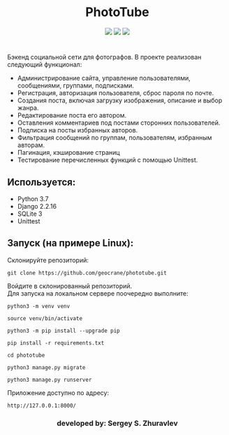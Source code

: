 <h1 align="center">PhotoTube</h1>

<p align="center"><img src="https://img.shields.io/badge/made%20by-geocrane-green">
<img src=https://img.shields.io/badge/Python-%203.7-blue>
<img src=https://img.shields.io/badge/Django%20-%202.2.16-red>
</p>
<h1 align="center"></h1>

Бэкенд социальной сети для фотографов. В проекте реализован следующий функционал:
- Администрирование сайта, управление пользователями, сообщениями, группами, подписками.
- Регистрация, авторизация пользователя, сброс пароля по почте.
- Создания поста, включая загрузку изображения, описание и выбор жанра.
- Редактирование поста его автором.
- Оставления комментариев под постами сторонних пользователей.
- Подписка на посты избранных авторов.
- Фильтрация сообщений по группам, пользователям, избранным авторам.
- Пагинация, кэширование страниц
- Тестирование перечисленных функций с помощью Unittest.

## Используется:
- Python 3.7
- Django 2.2.16
- SQLite 3
- Unittest

## Запуск (на примере Linux):
Cклонируйте репозиторий:
```
git clone https://github.com/geocrane/phototube.git
```
Войдите в склонированный репозиторий.  
Для запуска на локальном сервере поочередно выполните:
```
python3 -m venv venv
```
```
source venv/bin/activate
```
```
python3 -m pip install --upgrade pip
```
```
pip install -r requirements.txt
```
```
cd phototube
```
```
python3 manage.py migrate
```
```
python3 manage.py runserver
```

Приложение доступно по адресу:
```
http://127.0.0.1:8000/
```

<p></p>
<h3 align="center">developed by: Sergey S. Zhuravlev</h5>